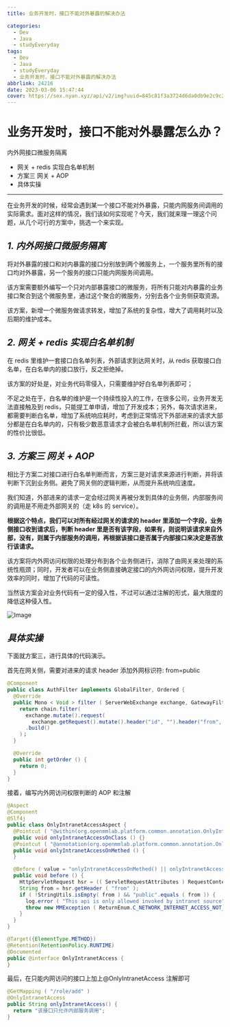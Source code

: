 ```yaml
---
title: 业务开发时，接口不能对外暴露的解决办法

categories:
  - Dev
  - Java
  - studyEveryday
tags:
  - Dev
  - Java
  - studyEveryday
  - 业务开发时，接口不能对外暴露的解决办法
abbrlink: 24216
date: 2023-03-06 15:47:44
cover: https://sex.nyan.xyz/api/v2/img?uuid=845c81f3a3724d6da0db9e2c9c29ada8
---
```


# 业务开发时，接口不能对外暴露怎么办？

内外网接口微服务隔离

- 网关 + redis 实现白名单机制
- 方案三 网关 + AOP
- 具体实操

---

在业务开发的时候，经常会遇到某一个接口不能对外暴露，只能内网服务间调用的实际需求。面对这样的情况，我们该如何实现呢？今天，我们就来理一理这个问题，从几个可行的方案中，挑选一个来实现。

## **_1. 内外网接口微服务隔离_**

将对外暴露的接口和对内暴露的接口分别放到两个微服务上，一个服务里所有的接口均对外暴露，另一个服务的接口只能内网服务间调用。

该方案需要额外编写一个只对内部暴露接口的微服务，将所有只能对内暴露的业务接口聚合到这个微服务里，通过这个聚合的微服务，分别去各个业务侧获取资源。

该方案，新增一个微服务做请求转发，增加了系统的复杂性，增大了调用耗时以及后期的维护成本。

## **_2. 网关 + redis 实现白名单机制_**

在 redis 里维护一套接口白名单列表，外部请求到达网关时，从 redis 获取接口白名单，在白名单内的接口放行，反之拒绝掉。

该方案的好处是，对业务代码零侵入，只需要维护好白名单列表即可；

不足之处在于，白名单的维护是一个持续性投入的工作，在很多公司，业务开发无法直接触及到 redis，只能提工单申请，增加了开发成本；另外，每次请求进来，都需要判断白名单，增加了系统响应耗时，考虑到正常情况下外部进来的请求大部分都是在白名单内的，只有极少数恶意请求才会被白名单机制所拦截，所以该方案的性价比很低。

## **_3. 方案三 网关 + AOP_**

相比于方案二对接口进行白名单判断而言，方案三是对请求来源进行判断，并将该判断下沉到业务侧。避免了网关侧的逻辑判断，从而提升系统响应速度。

我们知道，外部进来的请求一定会经过网关再被分发到具体的业务侧，内部服务间的调用是不用走外部网关的（走 k8s 的 service）。

**根据这个特点，我们可以对所有经过网关的请求的 header 里添加一个字段，业务侧接口收到请求后，判断 header 里是否有该字段，如果有，则说明该请求来自外部，没有，则属于内部服务的调用，再根据该接口是否属于内部接口来决定是否放行该请求。**

该方案将内外网访问权限的处理分布到各个业务侧进行，消除了由网关来处理的系统性瓶颈；同时，开发者可以在业务侧直接确定接口的内外网访问权限，提升开发效率的同时，增加了代码的可读性。

当然该方案会对业务代码有一定的侵入性，不过可以通过注解的形式，最大限度的降低这种侵入性。

![Image](https://mmbiz.qpic.cn/sz_mmbiz_jpg/knmrNHnmCLHeNQic2c4tQ3pwHOk9XgEmNiaUfUZC7EJnb0CIic4J6HqJSaL9D6tOoN4efzdZiaA07Tiasyl3yAtnPZw/640?wx_fmt=jpeg&wxfrom=5&wx_lazy=1&wx_co=1)

## **_具体实操_**

下面就方案三，进行具体的代码演示。

首先在网关侧，需要对进来的请求 header 添加外网标识符: from=public

```java
@Component
public class AuthFilter implements GlobalFilter, Ordered {
  @Override
  public Mono < Void > filter ( ServerWebExchange exchange, GatewayFilterChain chain ) {
    return chain.filter(
      exchange.mutate().request(
        exchange.getRequest().mutate().header("id", "").header("from", "public").build())
      .build()
    )；
  }

  @Override
  public int getOrder () {
    return 0;
  }
}
```

接着，编写内外网访问权限判断的 AOP 和注解

```java
@Aspect
@Component
@Slf4j
public class OnlyIntranetAccessAspect {
  @Pointcut ( "@within(org.openmmlab.platform.common.annotation.OnlyIntranetAccess)" )
  public void onlyIntranetAccessOnClass () {}
  @Pointcut ( "@annotation(org.openmmlab.platform.common.annotation.OnlyIntranetAccess)" )
  public void onlyIntranetAccessOnMethed () {
  }

  @Before ( value = "onlyIntranetAccessOnMethed() || onlyIntranetAccessOnClass()" )
  public void before () {
    HttpServletRequest hsr = (( ServletRequestAttributes ) RequestContextHolder.getRequestAttributes()) .getRequest ();
    String from = hsr.getHeader ( "from" );
    if ( !StringUtils.isEmpty( from ) && "public".equals ( from )) {
      log.error ( "This api is only allowed invoked by intranet source" );
      throw new MMException ( ReturnEnum.C_NETWORK_INTERNET_ACCESS_NOT_ALLOWED_ERROR);
    }
  }
}

@Target({ElementType.METHOD})
@Retention(RetentionPolicy.RUNTIME)
@Documented
public @interface OnlyIntranetAccess {
}
```

最后，在只能内网访问的接口上加上@OnlyIntranetAccess 注解即可

```java
@GetMapping ( "/role/add" )
@OnlyIntranetAccess
public String onlyIntranetAccess() {
  return "该接口只允许内部服务调用";
}
```